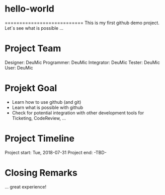 # hello-world
===========================
This is my first github demo project. Let´s see what is possible ...

Project Team
===========================
Designer: DeuMic
Programmer: DeuMic
Integrator: DeuMic
Tester: DeuMic
User: DeuMic

Projekt Goal
============================
* Learn how to use github (and git)
* Learn what is possible with github
* Check for potential integration with other development tools for Ticketing, CodeReview, ...

Project Timeline
============================
Project start: Tue, 2018-07-31
Project end: -TBD-


Closing Remarks
============================
... great experience!
